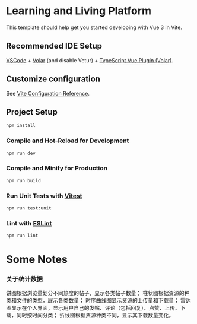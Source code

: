# Learning and Living Platform

This template should help get you started developing with Vue 3 in Vite.

## Recommended IDE Setup

[VSCode](https://code.visualstudio.com/) + [Volar](https://marketplace.visualstudio.com/items?itemName=Vue.volar) (and disable Vetur) + [TypeScript Vue Plugin (Volar)](https://marketplace.visualstudio.com/items?itemName=Vue.vscode-typescript-vue-plugin).

## Customize configuration

See [Vite Configuration Reference](https://vitejs.dev/config/).

## Project Setup

```sh
npm install
```

### Compile and Hot-Reload for Development

```sh
npm run dev
```

### Compile and Minify for Production

```sh
npm run build
```

### Run Unit Tests with [Vitest](https://vitest.dev/)

```sh
npm run test:unit
```

### Lint with [ESLint](https://eslint.org/)

```sh
npm run lint
```



# Some Notes

### 关于统计数据

饼图根据浏览量划分不同热度的帖子，显示各类帖子数量；
柱状图根据资源的种类和文件的类型，展示各类数量；
时序曲线图显示资源的上传量和下载量；
雷达图显示在个人界面，显示用户自己的发帖、评论（包括回复）、点赞、上传、下载，同时按时间分类；
折线图根据资源种类不同，显示其下载数量变化。

